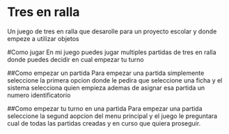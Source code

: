 # Tres en ralla
Un juego de tres en ralla que desarolle para un proyecto escolar y donde empeze a utilizar objetos

#Como jugar
En mi juego puedes jugar multiples partidas de tres en ralla donde puedes decidir en cual empezar tu turno

##Como empezar un partida
Para empezar una partida simplemente seleccione la primera opcion donde le pedira que seleccione una ficha y el sistema selecciona quien empieza ademas de asignar esa partida un numero identificatorio

##Como empezar tu turno en una partida
Para empezar una partida seleccione la segund aopcion del menu principal y el juego le preguntara cual de todas las partidas creadas y en curso que quiera proseguir.
